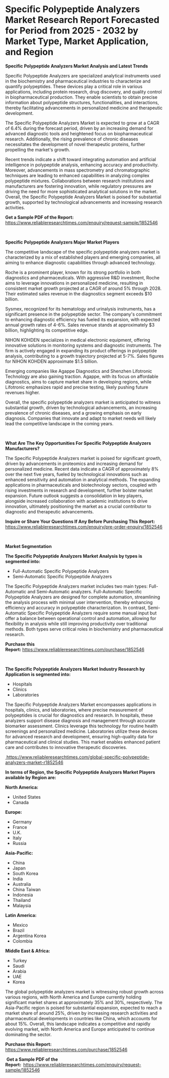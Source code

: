 <p><h1>Specific Polypeptide Analyzers Market Research Report Forecasted for Period from 2025 -  2032 by Market Type, Market Application, and Region</h1></p><p><strong>Specific Polypeptide Analyzers Market Analysis and Latest Trends</strong></p>
<p><p>Specific Polypeptide Analyzers are specialized analytical instruments used in the biochemistry and pharmaceutical industries to characterize and quantify polypeptides. These devices play a critical role in various applications, including protein research, drug discovery, and quality control in biopharmaceutical production. They enable scientists to obtain precise information about polypeptide structures, functionalities, and interactions, thereby facilitating advancements in personalized medicine and therapeutic development.</p><p>The Specific Polypeptide Analyzers Market is expected to grow at a CAGR of 6.4% during the forecast period, driven by an increasing demand for advanced diagnostic tools and heightened focus on biopharmaceutical research. Additionally, the rising prevalence of chronic diseases necessitates the development of novel therapeutic proteins, further propelling the market's growth. </p><p>Recent trends indicate a shift toward integrating automation and artificial intelligence in polypeptide analysis, enhancing accuracy and productivity. Moreover, advancements in mass spectrometry and chromatographic techniques are leading to enhanced capabilities in analyzing complex polypeptide mixtures. Collaborations between research institutions and manufacturers are fostering innovation, while regulatory pressures are driving the need for more sophisticated analytical solutions in the market. Overall, the Specific Polypeptide Analyzers Market is poised for substantial growth, supported by technological advancements and increasing research activities.</p></p>
<p><strong>Get a Sample PDF of the Report:&nbsp;</strong> <a href="https://www.reliableresearchtimes.com/enquiry/request-sample/1852546?utm_campaign=2237&utm_medium=2&utm_source=Github&utm_content=ia&utm_term=14042025&utm_id=specific-polypeptide-analyzers">https://www.reliableresearchtimes.com/enquiry/request-sample/1852546</a></p>
<p>&nbsp;</p>
<p><strong>Specific Polypeptide Analyzers Major Market Players</strong></p>
<p><p>The competitive landscape of the specific polypeptide analyzers market is characterized by a mix of established players and emerging companies, all aiming to enhance diagnostic capabilities through advanced technology. </p><p>Roche is a prominent player, known for its strong portfolio in both diagnostics and pharmaceuticals. With aggressive R&D investment, Roche aims to leverage innovations in personalized medicine, resulting in consistent market growth projected at a CAGR of around 5% through 2028. Their estimated sales revenue in the diagnostics segment exceeds $10 billion.</p><p>Sysmex, recognized for its hematology and urinalysis instruments, has a significant presence in the polypeptide sector. The company's commitment to enhancing diagnostic efficiency has fueled its expansion, with expected annual growth rates of 4-6%. Sales revenue stands at approximately $3 billion, highlighting its competitive edge.</p><p>NIHON KOHDEN specializes in medical electronic equipment, offering innovative solutions in monitoring systems and diagnostic instruments. The firm is actively engaged in expanding its product offerings in polypeptide analysis, contributing to a growth trajectory projected at 5-7%. Sales figures for NIHON KOHDEN approximate $1.5 billion.</p><p>Emerging companies like Agappe Diagnostics and Shenzhen Lifotronic Technology are also gaining traction. Agappe, with its focus on affordable diagnostics, aims to capture market share in developing regions, while Lifotronic emphasizes rapid and precise testing, likely pushing future revenues higher.</p><p>Overall, the specific polypeptide analyzers market is anticipated to witness substantial growth, driven by technological advancements, an increasing prevalence of chronic diseases, and a growing emphasis on early diagnosis. Companies that innovate and adapt to market needs will likely lead the competitive landscape in the coming years.</p></p>
<p>&nbsp;</p>
<p><strong>What Are The Key Opportunities For Specific Polypeptide Analyzers Manufacturers?</strong></p>
<p><p>The Specific Polypeptide Analyzers market is poised for significant growth, driven by advancements in proteomics and increasing demand for personalized medicine. Recent data indicate a CAGR of approximately 8% over the next five years, fueled by technological innovations such as enhanced sensitivity and automation in analytical methods. The expanding applications in pharmaceuticals and biotechnology sectors, coupled with rising investments in research and development, further bolster market expansion. Future outlook suggests a consolidation in key players, alongside increased collaboration with academic institutions to drive innovation, ultimately positioning the market as a crucial contributor to diagnostic and therapeutic advancements.</p></p>
<p><strong>Inquire or Share Your Questions If Any Before Purchasing This Report:</strong> <a href="https://www.reliableresearchtimes.com/enquiry/pre-order-enquiry/1852546?utm_campaign=2237&utm_medium=2&utm_source=Github&utm_content=ia&utm_term=14042025&utm_id=specific-polypeptide-analyzers">https://www.reliableresearchtimes.com/enquiry/pre-order-enquiry/1852546</a></p>
<p>&nbsp;</p>
<p><strong>Market Segmentation</strong></p>
<p><strong>The Specific Polypeptide Analyzers Market Analysis by types is segmented into:</strong></p>
<p><ul><li>Full-Automatic Specific Polypeptide Analyzers</li><li>Semi-Automatic Specific Polypeptide Analyzers</li></ul></p>
<p><p>The Specific Polypeptide Analyzers market includes two main types: Full-Automatic and Semi-Automatic analyzers. Full-Automatic Specific Polypeptide Analyzers are designed for complete automation, streamlining the analysis process with minimal user intervention, thereby enhancing efficiency and accuracy in polypeptide characterization. In contrast, Semi-Automatic Specific Polypeptide Analyzers require some manual input but offer a balance between operational control and automation, allowing for flexibility in analysis while still improving productivity over traditional methods. Both types serve critical roles in biochemistry and pharmaceutical research.</p></p>
<p><strong>Purchase this Report:&nbsp;</strong><a href="https://www.reliableresearchtimes.com/purchase/1852546?utm_campaign=2237&utm_medium=2&utm_source=Github&utm_content=ia&utm_term=14042025&utm_id=specific-polypeptide-analyzers">https://www.reliableresearchtimes.com/purchase/1852546</a></p>
<p>&nbsp;</p>
<p><strong>The Specific Polypeptide Analyzers Market Industry Research by Application is segmented into:</strong></p>
<p><ul><li>Hospitals</li><li>Clinics</li><li>Laboratories</li></ul></p>
<p><p>The Specific Polypeptide Analyzers Market encompasses applications in hospitals, clinics, and laboratories, where precise measurement of polypeptides is crucial for diagnostics and research. In hospitals, these analyzers support disease diagnosis and management through accurate biomarker assessment. Clinics leverage this technology for routine health screenings and personalized medicine. Laboratories utilize these devices for advanced research and development, ensuring high-quality data for pharmaceutical and clinical studies. This market enables enhanced patient care and contributes to innovative therapeutic discoveries.</p></p>
<p><a href="https://www.reliableresearchtimes.com/global-specific-polypeptide-analyzers-market-r1852546?utm_campaign=2237&utm_medium=2&utm_source=Github&utm_content=ia&utm_term=14042025&utm_id=specific-polypeptide-analyzers">&nbsp;https://www.reliableresearchtimes.com/global-specific-polypeptide-analyzers-market-r1852546</a></p>
<p><strong>In terms of Region, the Specific Polypeptide Analyzers Market Players available by Region are:</strong></p>
<p>
    <p> <strong> North America: </strong>
        <ul>
            <li>United States</li>
            <li>Canada</li>
        </ul>
        </p> 
    <p> <strong> Europe: </strong>
        <ul>
            <li>Germany</li>
            <li>France</li>
            <li>U.K.</li>
            <li>Italy</li>
            <li>Russia</li>
        </ul>
        </p> 
    <p> <strong> Asia-Pacific: </strong>
        <ul>
            <li>China</li>
            <li>Japan</li>
            <li>South Korea</li>
            <li>India</li>
            <li>Australia</li>
            <li>China Taiwan</li>
            <li>Indonesia</li>
            <li>Thailand</li>
            <li>Malaysia</li>
        </ul>
        </p> 
    <p> <strong> Latin America: </strong>
        <ul>
            <li>Mexico</li>
            <li>Brazil</li>
            <li>Argentina Korea</li>
            <li>Colombia</li>
        </ul>
        </p> 
    <p> <strong> Middle East & Africa: </strong>
        <ul>
            <li>Turkey</li>
            <li>Saudi</li>
            <li>Arabia</li>
            <li>UAE</li>
            <li>Korea</li>
        </ul>
    </p>
    </p>
<p><p>The global polypeptide analyzers market is witnessing robust growth across various regions, with North America and Europe currently holding significant market shares at approximately 35% and 30%, respectively. The Asia-Pacific region is poised for substantial expansion, expected to reach a market share of around 25%, driven by increasing research activities and pharmaceutical developments in countries like China, which accounts for about 15%. Overall, this landscape indicates a competitive and rapidly evolving market, with North America and Europe anticipated to continue dominating the sector.</p></p>
<p><strong>Purchase this Report: </strong><a href="https://www.reliableresearchtimes.com/purchase/1852546?utm_campaign=2237&utm_medium=2&utm_source=Github&utm_content=ia&utm_term=14042025&utm_id=specific-polypeptide-analyzers">https://www.reliableresearchtimes.com/purchase/1852546</a></p>
<p>&nbsp;<strong>Get a Sample PDF of the Report:&nbsp;&nbsp;</strong><a href="https://www.reliableresearchtimes.com/enquiry/request-sample/1852546?utm_campaign=2237&utm_medium=2&utm_source=Github&utm_content=ia&utm_term=14042025&utm_id=specific-polypeptide-analyzers">https://www.reliableresearchtimes.com/enquiry/request-sample/1852546</a></p>
<p><strong></strong></p>
<p><p></p><p></p><p></p></p>